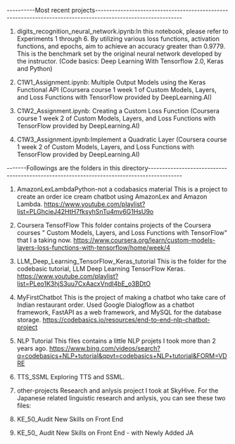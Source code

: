 ----------Most recent projects-------------------------------------------------------------------------------------------------------------

1. digits_recognition_neural_network.ipynb:In this notebook, please refer to Experiments 1 through 6. By utilizing various loss functions, activation functions, and epochs, 
aim to achieve an accuracy greater than 0.9779. This is the benchmark set by the original neural network developed by the instructor.
(Code basics: Deep Learning With Tensorflow 2.0, Keras and Python)


2. C1W1_Assignment.ipynb:
Multiple Output Models using the Keras Functional API
(Coursera course 1 week 1 of Custom Models, Layers, and Loss Functions with TensorFlow provided by DeepLearning.AI)

3. C1W2_Assignment.ipynb:
Creating a Custom Loss Function
(Coursera course 1 week 2 of Custom Models, Layers, and Loss Functions with TensorFlow provided by DeepLearning.AI)

4. C1W3_Assignment.ipynb:Implement a Quadratic Layer
(Coursera course 1 week 2 of Custom Models, Layers, and Loss Functions with TensorFlow provided by DeepLearning.AI)


-------Followings are the folders in this directory------------------------------------------------------------------------------------------

1. AmazonLexLambdaPython-not a codabasics material
This is a project to create an order ice cream chatbot using AmazonLex and Amazon Lambda. 
https://www.youtube.com/playlist?list=PLGhcieJ42HtH7fksyhSnTu4mv6G1HsU9o

2. Coursera TensofFlow
This folder contains projects of the Coursera courses " Custom Models, Layers, and Loss Functions with TensorFlow" that I a taking now.
https://www.coursera.org/learn/custom-models-layers-loss-functions-with-tensorflow/home/week/4

3. LLM_Deep_Learning_TensorFlow_Keras_tutorial
This is the folder for the codebasic tutorial, LLM Deep Learning TensorFlow Keras.
https://www.youtube.com/playlist?list=PLeo1K3hjS3uu7CxAacxVndI4bE_o3BDtO

4. MyFirstChatbot
This is the project of making a chatbot who take care of Indian restaurant order. Used Google Dialogflow as a chatbot framework, FastAPI as a web framework, and MySQL for the database storage. 
https://codebasics.io/resources/end-to-end-nlp-chatbot-project

5. NLP Tutorial
This files contains a little NLP projets I took more than 2 years ago.
https://www.bing.com/videos/search?q=codebasics+NLP+tutorial&qpvt=codebasics+NLP+tutorial&FORM=VDRE

6. TTS_SSML
Exploring TTS and SSML.

7. other-projects
Research and anlysis project I took at SkyHive. For the Japanese related linguistic research and anlysis, you can see these two files:
1. KE_50_Audit New Skills on Front End
2. KE_50_ Audit New Skills on Front End - with Newly Added JA



